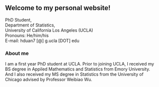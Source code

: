## Welcome to my personal website!

PhD Student, <br>
Department of Statistics, <br>
University of California Los Angeles (UCLA) <br>
Pronouns: He/him/his <br>
E-mail: hduan7 [@] g.ucla [DOT] edu


### About me

I am a first year PhD student at UCLA.
Prior to joining UCLA, I received my BS degree in Appiled Mathematics and Statistics from Emory University. And I also received my MS degree in Statistics from the University of Chicago advised by Professor Weibiao Wu.





